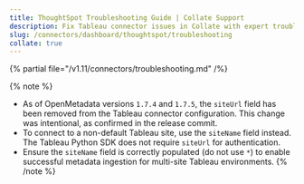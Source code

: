 ```yaml
---
title: ThoughtSpot Troubleshooting Guide | Collate Support
description: Fix Tableau connector issues in Collate with expert troubleshooting guides. Resolve common errors, connection problems, and data ingestion failures fast.
slug: /connectors/dashboard/thoughtspot/troubleshooting
collate: true
---
```


{% partial file="/v1.11/connectors/troubleshooting.md" /%}

{% note %}
- As of OpenMetadata versions `1.7.4` and `1.7.5`, the `siteUrl` field has been removed from the Tableau connector configuration. This change was intentional, as confirmed in the release commit.  
- To connect to a non-default Tableau site, use the `siteName` field instead. The Tableau Python SDK does not require `siteUrl` for authentication.  
- Ensure the `siteName` field is correctly populated (do not use `*`) to enable successful metadata ingestion for multi-site Tableau environments.
{% /note %}
